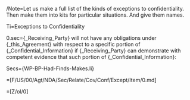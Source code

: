 /Note=Let us make a full list of the kinds of exceptions to confidentiality.  Then make them into kits for particular situations.  And give them names.  

Ti=Exceptions to Confidentiality

0.sec={_Receiving_Party} will not have any obligations under {_this_Agreement} with respect to a specific portion of {_Confidential_Information} if {_Receiving_Party} can demonstrate with competent evidence that such portion of {_Confidential_Information}:

Secs={WP-BP-Had-Finds-Makes.li}

=[F/US/00/Agt/NDA/Sec/Relate/Cov/Conf/Except/Item/0.md]

=[Z/ol/0]
